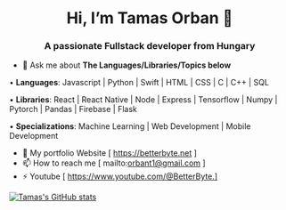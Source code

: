 <h1 align="center">Hi, I’m Tamas Orban 👋</h1>
<h3 align="center">A passionate Fullstack developer from Hungary</h3>

- 💬 Ask me about **The Languages/Libraries/Topics below**
  
• **Languages**: Javascript | Python | Swift | HTML | CSS | C | C++ | SQL

• **Libraries**: React | React Native | Node | Express | Tensorflow | Numpy | Pytorch | Pandas | Firebase | Flask

• **Specializations**: Machine Learning | Web Development | Mobile Development

- 📝 My portfolio Website [ https://betterbyte.net ]
- 📫 How to reach me [ mailto:orbant1@gmail.com ] 
- ⚡ Youtube [ https://www.youtube.com/@BetterByte.]

[![Tamas's GitHub stats](https://github-readme-stats.vercel.app/api?username=orbant12&show_icons=true&theme=radical)](https://github.com/orbant12/github-readme-stats)


